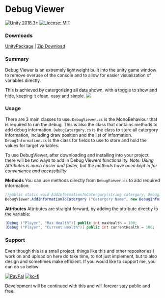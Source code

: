 # Debug Viewer
[![Unity 2018.3+](https://img.shields.io/badge/unity-2018.4%2B-blue.svg)](https://unity3d.com/get-unity/download) [![License: MIT](https://img.shields.io/badge/License-MIT-brightgreen.svg)](https://github.com/WooshiiDev/HierarchyDecorator/blob/master/LICENSE)
### Downloads
[UnityPackage](https://github.com/WooshiiDev/DebugViewer/blob/main/Assets/DebugViewer.unitypackage) | [Zip Download](https://github.com/WooshiiDev/DebugViewer/archive/main.zip)

### Summary
Debug Viewer is an extremely lightweight built into the unity game window to remove overuse of the console and to allow for easier visualization of variables directly.

This is achieved by catergorizing all data shown, with a toggle to show and hide, keeping it clean, easy and simple.
![](https://i.imgur.com/Hb7vhBS.gif)
### Usage
There are 3 main classes to use.
`DebugViewer.cs` is the MonoBehaviour that is required to run the debug. This is also the class that contains methods to add debug information.
`DebugCatergory.cs` is the class to store all catergory information, including draw position and the list of information.
`DebugInformation.cs` is the class for fields to use to store and hold the values for target variables.

To use DebugViewer, after downloading and installing into your project, there will be two ways to add in Debug Viewers functionality.
*Note: Using Attributes is much easier and faster, but the methods have been kept in for convenience and accessibility*

**Methods**
You can use methods directly from `DebugViewer.cs` to add required information:
```cs
//public static void AddInformationToCatergory(string catergory, DebugInformation information, bool addCatergory = false)
DebugViewer.AddInformationToCatergory ("Catergory Name", new DebugInformation ("Display Name", this, "variableName"), true);
```

**Attributes**
Attributes are straight forward, by adding the attribute directly to the variable:
```cs
[Debug ("Player", "Max Health")] public int maxHealth = 100;
[Debug ("Player", "Current Health")] public int currentHealth = 100;
```

### Support
Even though this is a small project, things like this and other repositories I work on and upload on here do take time, to not just implement, but to also design and sometimes make efficient. If you would like to support me, you can do so below:

[![PayPal](https://www.paypalobjects.com/en_US/i/btn/btn_donateCC_LG.gif)](https://paypal.me/Wooshii?locale.x=en_GB)
[![ko-fi](https://www.ko-fi.com/img/githubbutton_sm.svg)](https://ko-fi.com/L3L026UOE)

Development will be continued with this and will forever stay public and free.
